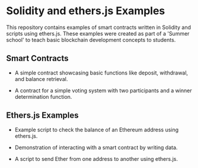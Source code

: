 # Solidity and ethers.js Examples

This repository contains examples of smart contracts written in Solidity and scripts using ethers.js. These examples were created as part of a 'Summer school' to teach basic blockchain development concepts to students.


## Smart Contracts

- A simple contract showcasing basic functions like deposit, withdrawal, and balance retrieval.

- A contract for a simple voting system with two participants and a winner determination function.

## Ethers.js Examples

- Example script to check the balance of an Ethereum address using ethers.js.

- Demonstration of interacting with a smart contract by writing data.

- A script to send Ether from one address to another using ethers.js.

